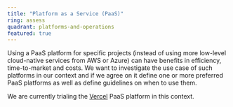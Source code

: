 ```yaml
---
title: "Platform as a Service (PaaS)"
ring: assess
quadrant: platforms-and-operations
featured: true
---
```


Using a PaaS platform for specific projects (instead of using more low-level cloud-native services from AWS or Azure)
can have benefits in efficiency, time-to-market and costs. We want to investigate the use case of
such platforms in our context and if we agree on it define one or more preferred PaaS platforms 
as well as define guidelines on when to use them. 
                                                             
We are currently trialing the <a href="vercel.html">Vercel</a> PaaS platform in this context. 
